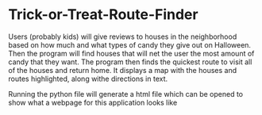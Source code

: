 # Trick-or-Treat-Route-Finder

Users (probably kids) will give reviews to houses in the neighborhood based on how much and what types of candy they give out on Halloween. Then the program will find houses that will net the user the most amount of candy that they want. The program then finds the quickest route to visit all of the houses and return home. It displays a map with the houses and routes highlighted, along withe directions in text.

Running the python file will generate a html file which can be opened to show what a webpage for this application looks like
